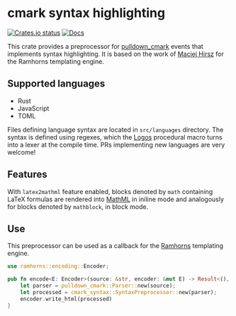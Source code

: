 # cmark syntax highlighting
[![Crates.io status](https://badgen.net/crates/v/cmark-syntax)](https://crates.io/crates/cmark-syntax)
[![Docs](https://docs.rs/cmark-syntax/badge.svg)](https://docs.rs/cmark-syntax)

This crate provides a preprocessor for [pulldown_cmark](https://docs.rs/pulldown_cmark)
events that implements syntax highlighting.
It is based on the work of [Maciej Hirsz](https://maciej.codes) for the Ramhorns templating
engine.

## Supported languages
* Rust
* JavaScript
* TOML

Files defining language syntax are located in `src/languages` directory.
The syntax is defined using regexes, which the [Logos](https://docs.rs/logos) procedural
macro turns into a lexer at the compile time.
PRs implementing new languages are very welcome!

## Features
With `latex2mathml` feature enabled, blocks denoted by `math` containing LaTeX formulas
are rendered into [MathML](https://developer.mozilla.org/docs/Web/MathML) in iniline mode
and analogously for blocks denoted by `mathblock`, in block mode.

## Use
This preprocessor can be used as a callback for the [Ramhorns](https://docs.rs/ramhorns)
templating engine.
```rust
use ramhorns::encoding::Encoder;

pub fn encode<E: Encoder>(source: &str, encoder: &mut E) -> Result<(), E::Error> {
    let parser = pulldown_cmark::Parser::new(source);
    let processed = cmark_syntax::SyntaxPreprocessor::new(parser);
    encoder.write_html(processed)
}
```
